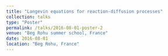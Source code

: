 ```yaml
---
title: "Langevin equations for reaction-diffusion processes"
collection: talks
type: "Poster"
permalink: /talks/2016-08-01-poster-2
venue: "Beg Rohu summer school, France"
date: 2016-08-01
location: "Beg Rohu, France"
---
```

